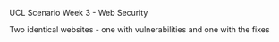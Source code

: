 UCL Scenario Week 3 - Web Security

Two identical websites - one with vulnerabilities and one with the fixes
